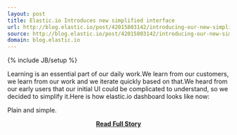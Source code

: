 ```yaml
---
layout: post
title: Elastic.io Introduces new simplified interface
url: http://blog.elastic.io/post/42015803142/introducing-our-new-simplified-interface/047e5e00=
source: http://blog.elastic.io/post/42015803142/introducing-our-new-simplified-interface/047e5e00=
domain: blog.elastic.io
---
```

{% include JB/setup %}<p>Learning is an essential part of our daily work.We learn from our customers, we learn from our work and we iterate quickly based on that.We heard from our early users that our initial UI could be complicated to understand, so we decided to simplify it.Here is how elastic.io dashboard looks like now:
 
  Plain and simple.</p>
<center><p><a href="http://blog.elastic.io/post/42015803142/introducing-our-new-simplified-interface/047e5e00=" style='padding:25px; font-sze:18px; font-weight: bold;'>Read Full Story</a></p></center>
